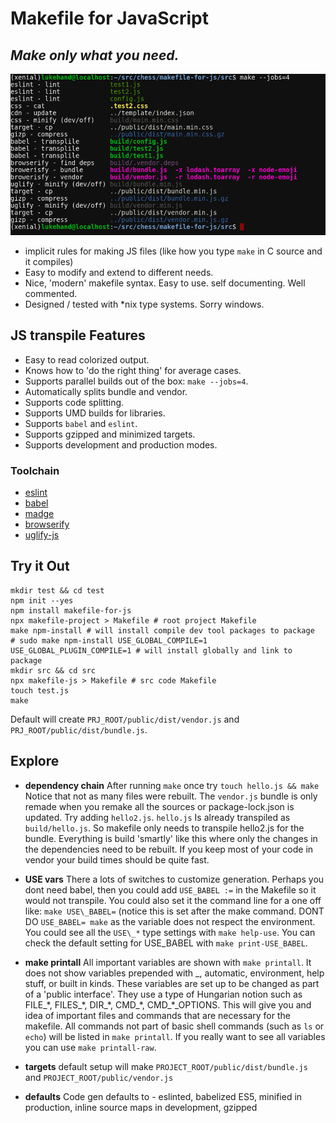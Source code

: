 # Makefile for JavaScript

## *Make only what you need.*

<img 
    alt='screenshot' 
    src='https://raw.githubusercontent.com/NCarson/makefile-for-js-js/master/.screen.png'
    width='600' />

- implicit rules for making JS files (like how you type `make` in C source and it compiles)
- Easy to modify and extend to different needs.
- Nice, 'modern' makefile syntax. Easy to use. self documenting. Well commented.
- Designed / tested with \*nix type systems. Sorry windows.

## JS transpile Features

* Easy to read colorized output.
* Knows how to 'do the right thing' for average cases.
* Supports parallel builds out of the box: `make --jobs=4`.
* Automatically splits bundle and vendor.
* Supports code splitting.
* Supports UMD builds for libraries.
* Supports `babel` and `eslint`.
* Supports gzipped and minimized targets.
* Supports development and production modes.

### Toolchain

- [eslint](https://github.com/eslint/eslint)
- [babel](https://github.com/babel/babel)
- [madge](https://github.com/pahen/madge)
- [browserify](https://github.com/browserify/browserify)
- [uglify-js](https://github.com/mishoo/UglifyJS)

## Try it Out

```shell
mkdir test && cd test
npm init --yes
npm install makefile-for-js
npx makefile-project > Makefile # root project Makefile
make npm-install # will install compile dev tool packages to package
# sudo make npm-install USE_GLOBAL_COMPILE=1 USE_GLOBAL_PLUGIN_COMPILE=1 # will install globally and link to package
mkdir src && cd src
npx makefile-js > Makefile # src code Makefile
touch test.js
make 
```
Default will create `PRJ_ROOT/public/dist/vendor.js` and `PRJ_ROOT/public/dist/bundle.js`.

## Explore

- **dependency chain** After running `make` once try `touch hello.js && make`
  Notice that not as many files were rebuilt. The `vendor.js` bundle is only remade
  when you remake all the sources or package-lock.json is updated. Try adding
  `hello2.js`. `hello.js` Is already transpiled as `build/hello.js`. So makefile 
  only needs to transpile hello2.js for the bundle. Everything is build
  'smartly' like this where only the changes in the dependencies need to be
  rebuilt. If you keep most of your code in vendor your build times should be quite
  fast.

- **USE vars** There a lots of switches to customize generation. Perhaps you dont need babel,
  then you could add `USE_BABEL :=` in the Makefile so it would not transpile.
  You could also set it the command line for a one off like: `make USE\_BABEL=`
  (notice this is set after the make command. DONT DO `USE_BABEL= make` as the
  variable does not respect the environment. You could see all the `USE\_*` type 
  settings with `make help-use`. You can check the default setting for USE\_BABEL
  with `make print-USE_BABEL`.

- **make printall** All important variables are shown with `make printall`. It does not show
  variables prepended with \_, automatic, environment, help stuff, or built in kinds.
  These variables are set up to be changed as part of a 'public interface'. They
  use a type of Hungarian notion such as FILE\_\*, FILES\_\*, DIR\_\*, CMD\_\*, CMD\_\*\_OPTIONS. 
  This will give you and idea of important files and commands that are necessary
  for the makefile. All commands not part of basic shell commands (such as `ls` or `echo`)
  will be listed in `make printall`. If you really want to see all variables you
  can use `make printall-raw`.

- **targets** default setup will make `PROJECT_ROOT/public/dist/bundle.js` and `PROJECT_ROOT/public/vendor.js`

- **defaults** Code gen defaults to - eslinted, babelized ES5, minified in production, inline source maps in development, gzipped
